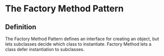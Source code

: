 # The Factory Method Pattern
## Definition
The Factory Method Pattern defines an interface for creating an object, but lets subclasses decide which class to instantiate. Factory Method lets a class defer instantiation to subclasses.
